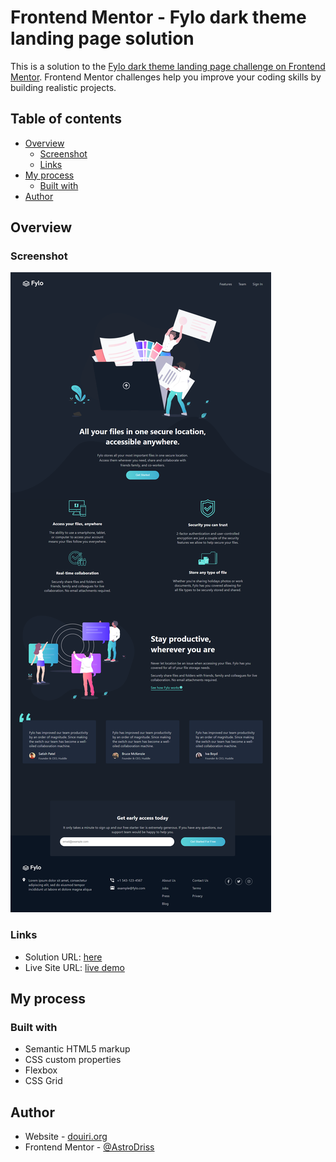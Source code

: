 # Frontend Mentor - Fylo dark theme landing page solution

This is a solution to the [Fylo dark theme landing page challenge on Frontend Mentor](https://www.frontendmentor.io/challenges/fylo-dark-theme-landing-page-5ca5f2d21e82137ec91a50fd). Frontend Mentor challenges help you improve your coding skills by building realistic projects.

## Table of contents

- [Overview](#overview)
  - [Screenshot](#screenshot)
  - [Links](#links)
- [My process](#my-process)
  - [Built with](#built-with)
- [Author](#author)

## Overview

### Screenshot

![](./screenshot.png)

### Links

- Solution URL: [here](https://www.frontendmentor.io/solutions/fylo-landing-page-vtynpOdA7a)
- Live Site URL: [live demo](https://fylo-landing-page-with-dark-theme-and-features-grid-gamma.vercel.app/)

## My process

### Built with

- Semantic HTML5 markup
- CSS custom properties
- Flexbox
- CSS Grid

## Author

- Website - [douiri.org](https://www.douiri.org)
- Frontend Mentor - [@AstroDriss](https://www.frontendmentor.io/profile/AstroDriss)
